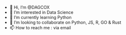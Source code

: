 - 👋 Hi, I’m @DAGCOX
- 👀 I’m interested in Data Science
- 🌱 I’m currently learning Python
- 💞️ I’m looking to collaborate on Python, JS, R, GO & Rust
- 📫 How to reach me : via email

<!---
DAGCOX/DAGCOX is a ✨ special ✨ repository because its `README.md` (this file) appears on your GitHub profile.
You can click the Preview link to take a look at your changes.
--->
